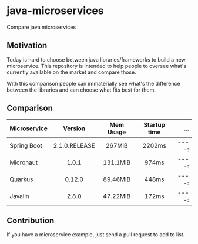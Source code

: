# java-microservices

Compare java microservices

## Motivation

Today is hard to choose between java libraries/frameworks to build a new microservice.
This repository is intended to help people to oversee what's currently available on the market and compare those.

With this comparison people can immaterially see what's the difference between the libraries and can choose what fits best for them.

## Comparison

| Microservice | Version       | Mem Usage | Startup time |   ... |
| ------------ | :-----------: | :-------: | :----------: | ----: |
| Spring Boot  | 2.1.0.RELEASE | 267MiB    |    2202ms    | ----: |
| Micronaut    | 1.0.1         | 131.1MiB  |    974ms     | ----: |
| Quarkus      | 0.12.0        | 89.46MiB  |    448ms     | ----: |
| Javalin      | 2.8.0         | 47.22MiB  |    172ms     | ----: |

## Contribution

If you have a microservice example, just send a pull request to add to list.
